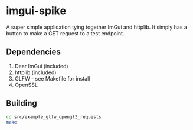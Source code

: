 # imgui-spike

A super simple application tying together ImGui and httplib. It simply has a button to make a GET request to a test endpoint. 

## Dependencies
1. Dear ImGui (included)
1. httplib (included)
1. GLFW - see Makefile for install
1. OpenSSL

## Building
```sh
cd src/example_glfw_opengl3_requests
make
```
